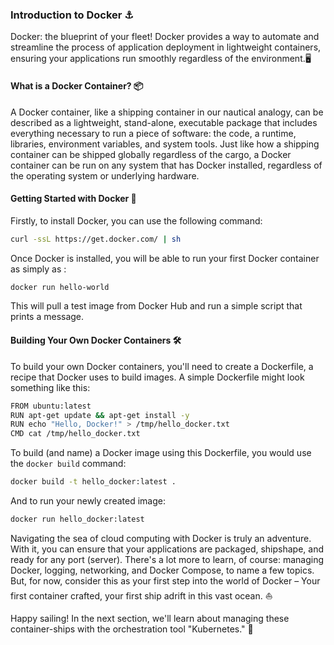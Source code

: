 ### Introduction to Docker ⚓

Docker: the blueprint of your fleet! Docker provides a way to automate and streamline the process of application deployment in lightweight containers, ensuring your applications run smoothly regardless of the environment.🖥️

#### What is a Docker Container? 📦

A Docker container, like a shipping container in our nautical analogy, can be described as a lightweight, stand-alone, executable package that includes everything necessary to run a piece of software: the code, a runtime, libraries, environment variables, and system tools. Just like how a shipping container can be shipped globally regardless of the cargo, a Docker container can be run on any system that has Docker installed, regardless of the operating system or underlying hardware.

#### Getting Started with Docker 🏁

Firstly, to install Docker, you can use the following command:

```sh
curl -ssL https://get.docker.com/ | sh
```

Once Docker is installed, you will be able to run your first Docker container as simply as :

```sh
docker run hello-world
```
This will pull a test image from Docker Hub and run a simple script that prints a message.

#### Building Your Own Docker Containers 🛠️

To build your own Docker containers, you'll need to create a Dockerfile, a recipe that Docker uses to build images. A simple Dockerfile might look something like this:

```sh
FROM ubuntu:latest
RUN apt-get update && apt-get install -y
RUN echo "Hello, Docker!" > /tmp/hello_docker.txt
CMD cat /tmp/hello_docker.txt
```

To build (and name) a Docker image using this Dockerfile, you would use the `docker build` command:

```sh
docker build -t hello_docker:latest .
```

And to run your newly created image:

```sh
docker run hello_docker:latest
```

Navigating the sea of cloud computing with Docker is truly an adventure. With it, you can ensure that your applications are packaged, shipshape, and ready for any port (server). There's a lot more to learn, of course: managing Docker, logging, networking, and Docker Compose, to name a few topics. But, for now, consider this as your first step into the world of Docker – Your first container crafted, your first ship adrift in this vast ocean. ⛵ 

Happy sailing! In the next section, we'll learn about managing these container-ships with the orchestration tool "Kubernetes." 🚀
